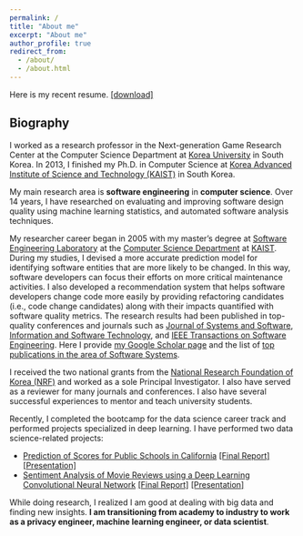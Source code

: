 ```yaml
---
permalink: /
title: "About me"
excerpt: "About me"
author_profile: true
redirect_from:
  - /about/
  - /about.html
---
```


Here is my recent resume. [[download]](/files/resume.pdf)


Biography
------

I worked as a research professor in the Next-generation Game Research Center at the Computer Science Department at [Korea University](http://www.korea.ac.kr/mbshome/mbs/en/index.do) in South Korea. In 2013, I finished my Ph.D. in Computer Science at [Korea Advanced Institute of Science and Technology (KAIST)](http://www.kaist.ac.kr/html/en/index.html) in South Korea.

<!-- KAIST was established by the government as the nation's first research-intensive graduate school for science and engineering. -->

<!-- Thomson Reuters named KAIST the [most innovative university in the Asia Pacific region](https://www.reuters.com/article/us-asiapac-reuters-ranking-innovative-un/asia-pacifics-most-innovative-universities-2018-idUSKCN1J02SP) in 2018 and the [sixth most innovative university in the world](https://www.reuters.com/innovative-universities-2017/profile) in 2017. -->

My main research area is **software engineering** in **computer science**.
Over 14 years, I have researched on evaluating and improving software design quality using machine learning statistics, and automated software analysis techniques.  

My researcher career began in 2005 with my master’s degree at [Software Engineering Laboratory](http://se.kaist.ac.kr/) at the [Computer Science Department](https://cs.kaist.ac.kr/) at [KAIST](http://www.kaist.ac.kr/html/en/index.html).
During my studies, I devised a more accurate prediction model for identifying software entities that are more likely to be changed. In this way, software developers can focus their efforts on more critical maintenance activities.
I also developed a recommendation system that helps software developers change code more easily by providing refactoring candidates (i.e.,  code change candidates) along with their impacts quantified with software quality metrics. The research results had been published in top-quality conferences and journals such as [Journal of Systems and Software](https://www.journals.elsevier.com/journal-of-systems-and-software), [Information and Software Technology](https://www.journals.elsevier.com/information-and-software-technology), and [IEEE Transactions on Software Engineering](https://www.computer.org/web/tse). Here I provide [my Google Scholar page](https://scholar.google.com/citations?user=TL5ov0UAAAAJ&hl=en) and the list of [top publications in the area of Software Systems](https://scholar.google.com/citations?view_op=top_venues&hl=en&vq=eng_softwaresystems).

I received the two national grants from the [National Research Foundation of Korea (NRF)](http://www.nrf.re.kr/eng/main) and worked as a sole Principal Investigator. I also have served as a reviewer for many journals and conferences. I also have several successful experiences to mentor and teach university students.

Recently, I completed the bootcamp for the data science career track and performed projects specialized in deep learning.
I have performed two data science-related projects:
* [Prediction of Scores for Public Schools in California](https://github.com/ahrimhan/data-science-project/tree/master/project1)
[[Final Report]](/files/capstone1_final_report.pdf) [[Presentation]](/files/Capstone1_presentation.pdf)
* [Sentiment Analysis of Movie Reviews using a Deep Learning Convolutional Neural Network](https://github.com/ahrimhan/data-science-project/tree/master/project2)
[[Final Report]](/files/capstone2_final_report.pdf) [[Presentation]](/files/capstone2_presentation.pdf)


While doing research, I realized I am good at dealing with big data and finding new insights. **I am transitioning from academy to industry to work as a privacy engineer, machine learning engineer, or data scientist**. 
